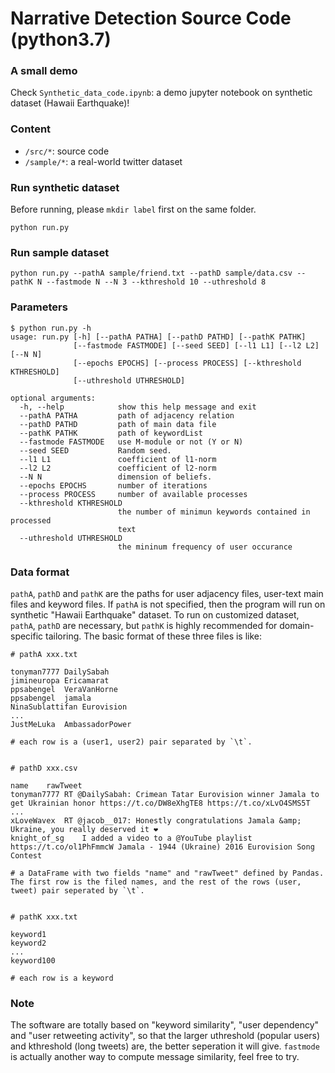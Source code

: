 # Narrative Detection Source Code (python3.7)

### A small demo
Check `Synthetic_data_code.ipynb`: a demo jupyter notebook on synthetic dataset (Hawaii Earthquake)!


### Content

- `/src/*`:  source code
- `/sample/*`:  a real-world twitter dataset


### Run synthetic dataset
Before running, please ```mkdir label``` first on the same folder.

```text
python run.py
```

### Run sample dataset
```text
python run.py --pathA sample/friend.txt --pathD sample/data.csv --pathK N --fastmode N --N 3 --kthreshold 10 --uthreshold 8
```

### Parameters
```text
$ python run.py -h
usage: run.py [-h] [--pathA PATHA] [--pathD PATHD] [--pathK PATHK]
              [--fastmode FASTMODE] [--seed SEED] [--l1 L1] [--l2 L2] [--N N]
              [--epochs EPOCHS] [--process PROCESS] [--kthreshold KTHRESHOLD]
              [--uthreshold UTHRESHOLD]

optional arguments:
  -h, --help            show this help message and exit
  --pathA PATHA         path of adjacency relation
  --pathD PATHD         path of main data file
  --pathK PATHK         path of keywordList
  --fastmode FASTMODE   use M-module or not (Y or N)
  --seed SEED           Random seed.
  --l1 L1               coefficient of l1-norm
  --l2 L2               coefficient of l2-norm
  --N N                 dimension of beliefs.
  --epochs EPOCHS       number of iterations
  --process PROCESS     number of available processes
  --kthreshold KTHRESHOLD
                        the number of minimun keywords contained in processed
                        text
  --uthreshold UTHRESHOLD
                        the mininum frequency of user occurance
```

### Data format
`pathA`, `pathD` and `pathK` are the paths for user adjacency files, user-text main files and keyword files. If `pathA` is not specified, then the program will run on synthetic "Hawaii Earthquake" dataset. To run on customized dataset, `pathA`, `pathD` are necessary, but `pathK` is highly recommended for domain-specific tailoring. The basic format of these three files is like:
```text
# pathA xxx.txt

tonyman7777 DailySabah
jimineuropa Ericamarat
ppsabengel  VeraVanHorne
ppsabengel  jamala
NinaSublattifan Eurovision
...
JustMeLuka  AmbassadorPower

# each row is a (user1, user2) pair separated by `\t`.


# pathD xxx.csv

name    rawTweet
tonyman7777 RT @DailySabah: Crimean Tatar Eurovision winner Jamala to get Ukrainian honor https://t.co/DW8eXhgTE8 https://t.co/xLvO4SMS5T
...
xLoveWavex  RT @jacob__017: Honestly congratulations Jamala &amp; Ukraine, you really deserved it ❤️
knight_of_sg    I added a video to a @YouTube playlist https://t.co/ol1PhFmmcW Jamala - 1944 (Ukraine) 2016 Eurovision Song Contest

# a DataFrame with two fields "name" and "rawTweet" defined by Pandas. The first row is the filed names, and the rest of the rows (user, tweet) pair seperated by `\t`.


# pathK xxx.txt

keyword1
keyword2
...
keyword100

# each row is a keyword
```

### Note
The software are totally based on "keyword similarity", "user dependency" and "user retweeting activity", so that the larger uthreshold (popular users) and kthreshold (long tweets) are, the better seperation it will give. `fastmode` is actually another way to compute message similarity, feel free to try.

